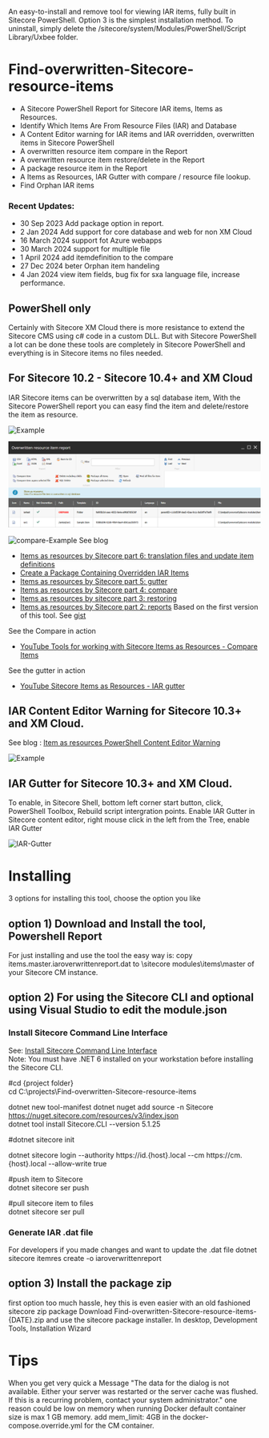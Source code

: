 An easy-to-install and remove tool for viewing IAR items, fully built in Sitecore PowerShell. Option 3 is the simplest installation method. To uninstall, simply delete the /sitecore/system/Modules/PowerShell/Script Library/Uxbee folder.

# Find-overwritten-Sitecore-resource-items
- A Sitecore PowerShell Report for Sitecore IAR items, Items as Resources.
- Identify Which Items Are From Resource Files (IAR) and Database
- A Content Editor warning for IAR items and IAR overridden, overwritten items in Sitecore PowerShell
- A overwritten resource item compare in the Report
- A overwritten resource item restore/delete in the Report
- A package resource item in the Report
- A Items as Resources, IAR Gutter with compare / resource file lookup.
- Find Orphan IAR items

### Recent Updates:
- 30 Sep 2023 Add package option in report.
- 2 Jan 2024 Add support for core database and web for non XM Cloud
- 16 March 2024 support fot Azure webapps
- 30 March 2024 support for multiple file
- 1 April 2024 add itemdefinition to the compare
- 27 Dec 2024 beter Orphan item handeling
- 4 Jan 2024 view item fields, bug fix for sxa language file, increase performance.

## PowerShell only
Certainly with Sitecore XM Cloud there is more resistance to extend the Sitecore CMS using c# code in a custom DLL. But with Sitecore PowerShell a lot can be done these tools are completely in Sitecore PowerShell and everything is in Sitecore items no files needed.

## For Sitecore 10.2 - Sitecore 10.4+ and XM Cloud
IAR Sitecore items can be overwritten by a sql database item, With the Sitecore PowerShell report you can easy find the item and delete/restore the item as resource.

![Example](https://raw.githubusercontent.com/jbluemink/Find-overwritten-Sitecore-resource-items/main/find-overwritten-sitecore-resource-items.png)

![Example Orphan](https://raw.githubusercontent.com/jbluemink/Find-overwritten-Sitecore-resource-items/main/orphan-find-overwritten-sitecore-resource-items.png)

![compare-Example](https://raw.githubusercontent.com/jbluemink/Find-overwritten-Sitecore-resource-items/main/iar-compare-report.png)
See blog 
- [Items as resources by Sitecore part 6: translation files and update item definitions](https://uxbee.nl/insights/items-as-resources-by-sitecore-part-6)
- [Create a Package Containing Overridden IAR Items](https://www.stockpick.nl/sitecore/create-a-package-containing-overridden-items/)
- [Items as resources by Sitecore part 5: gutter](https://uxbee.nl/insights/items-as-resources-by-sitecore-part-5)
- [Items as resources by Sitecore part 4: compare](https://uxbee.nl/insights/items-as-resources-by-sitecore-part-4)
- [Items as resources by sitecore part 3: restoring](https://uxbee.nl/insights/items-as-resources-by-sitecore-part-3)
- [Items as resources by Sitecore part 2: reports](https://uxbee.nl/insights/items-as-resources-by-sitecore-part-2)
Based on the first version of this tool. See [gist](https://gist.github.com/jbluemink/ac0851a20a3e94a25a6d998dcd25f466)

See the Compare in action
- [YouTube Tools for working with Sitecore Items as Resources - Compare Items](https://www.youtube.com/watch?v=8AHDOQr2zsA)

See the gutter in action
- [YouTube Sitecore Items as Resources - IAR gutter](https://youtu.be/yAUxVGcWlp0)

## IAR Content Editor Warning for Sitecore 10.3+ and XM Cloud.
See blog : [Item as resources PowerShell Content Editor Warning](https://www.stockpick.nl/sitecore/item-as-resources-powershell-warning/)

![Example](https://raw.githubusercontent.com/jbluemink/Find-overwritten-Sitecore-resource-items/main/Overridden-item-as-resource-content-editor-warning.png)

## IAR Gutter for Sitecore 10.3+ and XM Cloud.
To enable, in Sitecore Shell, bottom left corner start button, click, PowerShell Toolbox, Rebuild script intergration points.
Enable IAR Gutter in Sitecore content editor, right mouse click in the left from the Tree, enable IAR Gutter

![IAR-Gutter](https://raw.githubusercontent.com/jbluemink/Find-overwritten-Sitecore-resource-items/main/sitecore-iar-gutter-with-resource-file-lookup-compare.png)

# Installing
3 options for installing this tool, choose the option you like 

## option 1) Download and Install the tool, Powershell Report
For just installing and use the tool the easy way is:
copy items.master.iaroverwrittenreport.dat  to \sitecore modules\items\master of your Sitecore CM instance.

## option 2) For using the Sitecore CLI and optional using Visual Studio to edit the module.json
### Install Sitecore Command Line Interface
See: [Install Sitecore Command Line Interface](https://doc.sitecore.com/xp/en/developers/103/developer-tools/install-sitecore-command-line-interface.html) \
Note: You must have .NET 6 installed on your workstation before installing the Sitecore CLI.

#cd {project folder}\
cd C:\projects\Find-overwritten-Sitecore-resource-items

dotnet new tool-manifest
dotnet nuget add source -n Sitecore https://nuget.sitecore.com/resources/v3/index.json \
dotnet tool install Sitecore.CLI --version 5.1.25

#dotnet sitecore init

dotnet sitecore login --authority https://id.{host}.local --cm https://cm.{host}.local --allow-write true

#push item to Sitecore\
dotnet sitecore ser push

#pull sitecore item to files\
dotnet sitecore ser pull


### Generate IAR .dat file
For developers if you made changes and want to update the .dat file
dotnet sitecore itemres create -o iaroverwrittenreport

## option 3) Install the package zip
first option too much hassle, hey this is even easier with an old fashioned sitecore zip package
Download Find-overwritten-Sitecore-resource-items-{DATE}.zip  and use the sitecore package installer.
In desktop, Development Tools, Installation Wizard

# Tips
When you get very quick a Message "The data for the dialog is not available. Either your server was restarted or the server cache was flushed. If this is a recurring problem, contact your system administrator."
one reason could be low on memory when running Docker default container size is max 1 GB memory. add mem_limit: 4GB in the docker-compose.override.yml for the CM container.
